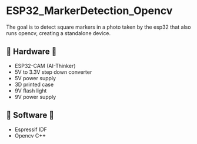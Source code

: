 # ESP32_MarkerDetection_Opencv
The goal is to detect square markers in a photo taken by the esp32 that also runs opencv, creating a standalone device.

## :small_orange_diamond: Hardware 	:small_orange_diamond:
- ESP32-CAM (AI-Thinker)
- 5V to 3.3V step down converter
- 5V power supply
- 3D printed case
- 9V flash light
- 9V power supply

## 	:small_orange_diamond: Software 	:small_orange_diamond:
- Espressif IDF
- Opencv C++


